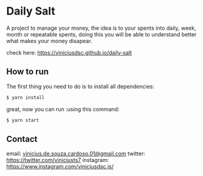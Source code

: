 # Daily Salt

A project to manage your money, the idea is to your spents into daily, week, month or repeatable spents, doing this you will be able to understand better what makes your money disapear.

check here: https://viniciusdsc.github.io/daily-salt

## How to run

The first thing you need to do is to install all dependencies:

```sh
$ yarn install
```

great, now you can run :using this command:

```sh
$ yarn start
```

## Contact
email: vinicius.de.souza.cardoso.01@gmail.com
twitter: https://twitter.com/viniciusts7
instagram: https://www.instagram.com/viniciusdsc.js/
